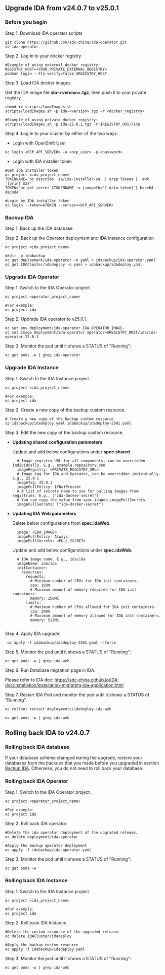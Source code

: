 ## Upgrade IDA from v24.0.7 to v25.0.1

### Before you begin

Step 1. Download IDA operator scripts

```
git clone https://github.com/sdc-china/ida-operator.git
cd ida-operator
```

Step 2. Log in to your docker registry

```
#Example of using external docker registry:
REGISTRY_HOST=<YOUR_PRIVATE_EXTERNAL_REGISTRY>
podman login --tls-verify=false $REGISTRY_HOST
```

Step 3. Load IDA docker images

Get the IDA image file **ida-&lt;version&gt;.tgz**, then push it to your private registry.

```
chmod +x scripts/loadImages.sh
scripts/loadImages.sh -p ida-<version>.tgz -r <docker_registry>
  
#Example of using private docker registry:
scripts/loadImages.sh -p ida-25.0.1.tgz -r $REGISTRY_HOST/ida
```

Step 4. Log in to your cluster by either of the two ways.

- Login with OpenShift User

```
oc login <OCP_API_SERVER> -u <ocp_user> -p <password>
```

- Login with IDA installer token

```
#Get ida installer token
oc project <ida_project_name>
TOKENNAME=`oc describe  sa/ida-installer-sa  | grep Tokens |  awk '{print $2}'`
TOKEN=`oc get secret $TOKENNAME -o jsonpath='{.data.token}'| base64 --decode`

#Login by IDA installer token
oc login --token=$TOKEN --server=<OCP_API_SERVER>

```

### Backup IDA

Step 1. Back up the IDA database

Step 2. Back up the Operator deployment and IDA instance configuration

```
oc project <ida_project_name>

mkdir -p idabackup
oc get deployment/ida-operator -o yaml > idabackup/ida-operator.yaml
oc get IDACluster/idadeploy -o yaml > idabackup/idadeploy.yaml
```


### Upgrade IDA Operator

Step 1. Switch to the IDA Operator project.

```
oc project <operator_project_name>

#For example:
oc project ida
```

Step 2. Updrade IDA operator to v25.0.1.

```
oc set env deployment/ida-operator IDA_OPERATOR_IMAGE-
oc set image deployment/ida-operator operator=$REGISTRY_HOST/ida/ida-operator:25.0.1
```

Step 3. Monitor the pod until it shows a STATUS of "Running":

```
oc get pods -w | grep ida-operator
```


### Upgrade IDA Instance

Step 1. Switch to the IDA Instance project.

```
oc project <ida_project_name>

#For example:
oc project ida
```

Step 2. Create a new copy of the backup custom resource.

  ```
  # Create a new copy of the backup custom resource
  cp idabackup/idadeploy.yaml idabackup/idadeploy-2501.yaml
  
  ```
  
Step 3. Edit the new copy of the backup custom resource.

- **Updating shared configuration parameters**
  
  Update and add below configurations under **spec.shared**.


  ```
    # Image registry URL for all components, can be overridden individually. E.g., example.repository.com
    imageRegistry: <PRIVATE_REGISTRY_URL>
    # Image tag for IDA and Operator, can be overridden individually. E.g., 25.0.1
    imageTag: 25.0.1
    imagePullPolicy: IfNotPresent
    # A list of secrets name to use for pulling images from registries. E.g., ["ida-docker-secret"]
    # You can copy the value from spec.idaWeb.imagePullSecrets
    imagePullSecrets: ["ida-docker-secret"]
  ```
  
- **Updating IDA Web parameters**
  
  Delete below configurations from **spec.idaWeb**.
 

  ```
    image: <IDA_IMAGE>
    imagePullPolicy: Always
    imagePullSecrets: <PULL_SECRET>
  
  ```

  Update and add below configurations under **spec.idaWeb**.
  

  ```
    # IDA Image name. E.g., ida/ida
    imageName: ida/ida
    initContainer:
      resources:
        requests:
          # Minimum number of CPUs for IDA init containers.
          cpu: 100m
          # Minimum amount of memory required for IDA init containers.
          memory: 256Mi
        limits:
          # Maximum number of CPUs allowed for IDA init containers.
          cpu: 200m
          # Maximum amount of memory allowed for IDA init containers.
          memory: 512Mi
 

  ```
 
Step 4. Apply IDA upgrade. 

  ```
   oc apply -f idabackup/idadeploy-2501.yaml --force
  ```

Step 5. Monitor the pod until it shows a STATUS of "Running":

```
oc get pods -w | grep ida-web
```

Step 6. Run Database migration page in IDA.

Please refer to IDA doc: https://sdc-china.github.io/IDA-doc/installation/installation-migrating-ida-application.html

Step 7. Restart IDA Pod and monitor the pod until it shows a STATUS of "Running".

```
oc rollout restart deployments/idadeploy-ida-web

oc get pods -w | grep ida-web

```

## Rolling back IDA to v24.0.7

### Rolling back IDA database

If your database schema changed during the upgrade, restore your databases from the backups that you made before you upgraded in section [Backup IDA](#backup-ida). Otherwise, you do not need to roll back your database.


### Rolling back IDA Operator

Step 1. Switch to the IDA Operator project.

```
oc project <operator_project_name>

#For example:
oc project ida
```

Step 2. Roll back IDA operator.

```
#Delete the ida operator deployment of the upgraded release.
oc delete deployment/ida-operator

#Apply the backup operator deployment
oc apply -f idabackup/ida-operator.yaml
```

Step 3. Monitor the pod until it shows a STATUS of "Running":

```
oc get pods -w
```


### Rolling back IDA Instance

Step 1. Switch to the IDA Instance project.

```
oc project <ida_project_name>

#For example:
oc project ida
```

Step 2. Roll back IDA Instance.

```
#Delete the custom resource of the upgraded release.
oc delete IDACluster/idadeploy

#Apply the backup custom resource
oc apply -f idabackup/idadeploy.yaml
```

Step 3. Monitor the pod until it shows a STATUS of "Running":

```
oc get pods -w | grep ida-web
```

